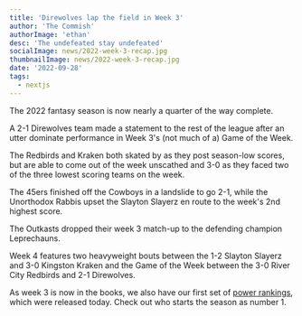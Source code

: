 ```yaml
---
title: 'Direwolves lap the field in Week 3'
author: 'The Commish'
authorImage: 'ethan'
desc: 'The undefeated stay undefeated'
socialImage: news/2022-week-3-recap.jpg
thumbnailImage: news/2022-week-3-recap.jpg
date: '2022-09-28'
tags:
  - nextjs
---
```


The 2022 fantasy season is now nearly a quarter of the way complete.

A 2-1 Direwolves team made a statement to the rest of the league after an utter dominate performance in Week 3's (not much of a) Game of the Week.

The Redbirds and Kraken both skated by as they post season-low scores, but are able to come out of the week unscathed and 3-0 as they faced two of the three lowest scoring teams on the week.

The 45ers finished off the Cowboys in a landslide to go 2-1, while the Unorthodox Rabbis upset the Slayton Slayerz en route to the week's 2nd highest score.

The Outkasts dropped their week 3 match-up to the defending champion Leprechauns.

Week 4 features two heavyweight bouts between the 1-2 Slayton Slayerz and 3-0 Kingston Kraken and the Game of the Week between the 3-0 River City Redbirds and 2-1 Direwolves.

As week 3 is now in the books, we also have our first set of [power rankings](https://chugleague.com/power-rankings), which were released today. Check out who starts the season as number 1.

